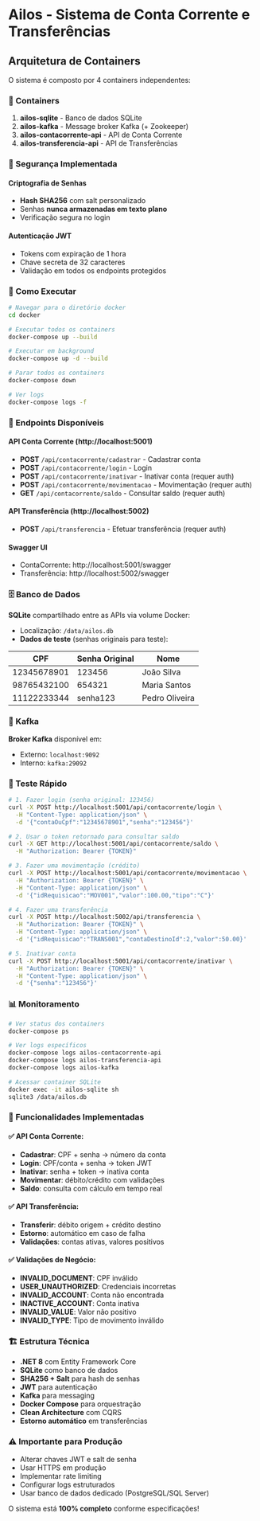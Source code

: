 # Ailos - Sistema de Conta Corrente e Transferências

## Arquitetura de Containers

O sistema é composto por 4 containers independentes:

### 🐳 Containers
1. **ailos-sqlite** - Banco de dados SQLite
2. **ailos-kafka** - Message broker Kafka (+ Zookeeper)
3. **ailos-contacorrente-api** - API de Conta Corrente
4. **ailos-transferencia-api** - API de Transferências

### 🔐 Segurança Implementada

#### Criptografia de Senhas
- **Hash SHA256** com salt personalizado
- Senhas **nunca armazenadas em texto plano**
- Verificação segura no login

#### Autenticação JWT
- Tokens com expiração de 1 hora
- Chave secreta de 32 caracteres
- Validação em todos os endpoints protegidos

### 🚀 Como Executar

```bash
# Navegar para o diretório docker
cd docker

# Executar todos os containers
docker-compose up --build

# Executar em background
docker-compose up -d --build

# Parar todos os containers
docker-compose down

# Ver logs
docker-compose logs -f
```

### 📡 Endpoints Disponíveis

#### API Conta Corrente (http://localhost:5001)
- **POST** `/api/contacorrente/cadastrar` - Cadastrar conta
- **POST** `/api/contacorrente/login` - Login
- **POST** `/api/contacorrente/inativar` - Inativar conta (requer auth)
- **POST** `/api/contacorrente/movimentacao` - Movimentação (requer auth)
- **GET** `/api/contacorrente/saldo` - Consultar saldo (requer auth)

#### API Transferência (http://localhost:5002)
- **POST** `/api/transferencia` - Efetuar transferência (requer auth)

#### Swagger UI
- ContaCorrente: http://localhost:5001/swagger
- Transferência: http://localhost:5002/swagger

### 🗄️ Banco de Dados

**SQLite** compartilhado entre as APIs via volume Docker:
- Localização: `/data/ailos.db`
- **Dados de teste** (senhas originais para teste):

| CPF | Senha Original | Nome |
|-----|---------------|------|
| 12345678901 | 123456 | João Silva |
| 98765432100 | 654321 | Maria Santos |
| 11122233344 | senha123 | Pedro Oliveira |

### 📨 Kafka

**Broker Kafka** disponível em:
- Externo: `localhost:9092`
- Interno: `kafka:29092`

### 🧪 Teste Rápido

```bash
# 1. Fazer login (senha original: 123456)
curl -X POST http://localhost:5001/api/contacorrente/login \
  -H "Content-Type: application/json" \
  -d '{"contaOuCpf":"12345678901","senha":"123456"}'

# 2. Usar o token retornado para consultar saldo
curl -X GET http://localhost:5001/api/contacorrente/saldo \
  -H "Authorization: Bearer {TOKEN}"

# 3. Fazer uma movimentação (crédito)
curl -X POST http://localhost:5001/api/contacorrente/movimentacao \
  -H "Authorization: Bearer {TOKEN}" \
  -H "Content-Type: application/json" \
  -d '{"idRequisicao":"MOV001","valor":100.00,"tipo":"C"}'

# 4. Fazer uma transferência
curl -X POST http://localhost:5002/api/transferencia \
  -H "Authorization: Bearer {TOKEN}" \
  -H "Content-Type: application/json" \
  -d '{"idRequisicao":"TRANS001","contaDestinoId":2,"valor":50.00}'

# 5. Inativar conta
curl -X POST http://localhost:5001/api/contacorrente/inativar \
  -H "Authorization: Bearer {TOKEN}" \
  -H "Content-Type: application/json" \
  -d '{"senha":"123456"}'
```

### 📊 Monitoramento

```bash
# Ver status dos containers
docker-compose ps

# Ver logs específicos
docker-compose logs ailos-contacorrente-api
docker-compose logs ailos-transferencia-api
docker-compose logs ailos-kafka

# Acessar container SQLite
docker exec -it ailos-sqlite sh
sqlite3 /data/ailos.db
```

### 🔧 Funcionalidades Implementadas

#### ✅ API Conta Corrente:
- **Cadastrar**: CPF + senha → número da conta
- **Login**: CPF/conta + senha → token JWT
- **Inativar**: senha + token → inativa conta
- **Movimentar**: débito/crédito com validações
- **Saldo**: consulta com cálculo em tempo real

#### ✅ API Transferência:
- **Transferir**: débito origem + crédito destino
- **Estorno**: automático em caso de falha
- **Validações**: contas ativas, valores positivos

#### ✅ Validações de Negócio:
- **INVALID_DOCUMENT**: CPF inválido
- **USER_UNAUTHORIZED**: Credenciais incorretas
- **INVALID_ACCOUNT**: Conta não encontrada
- **INACTIVE_ACCOUNT**: Conta inativa
- **INVALID_VALUE**: Valor não positivo
- **INVALID_TYPE**: Tipo de movimento inválido

### 🏗️ Estrutura Técnica

- **.NET 8** com Entity Framework Core
- **SQLite** como banco de dados
- **SHA256 + Salt** para hash de senhas
- **JWT** para autenticação
- **Kafka** para messaging
- **Docker Compose** para orquestração
- **Clean Architecture** com CQRS
- **Estorno automático** em transferências

### ⚠️ Importante para Produção

- Alterar chaves JWT e salt de senha
- Usar HTTPS em produção
- Implementar rate limiting
- Configurar logs estruturados
- Usar banco de dados dedicado (PostgreSQL/SQL Server)

O sistema está **100% completo** conforme especificações!
